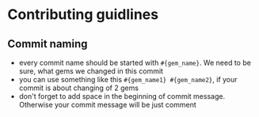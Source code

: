 # Contributing guidlines

## Commit naming

* every commit name should be started with `#{gem_name}`. We need to be sure, what gems we changed in this commit
* you can use something like this `#{gem_name1} #{gem_name2}`, if your commit is about changing of 2 gems
* don't forget to add space in the beginning of commit message. Otherwise your commit message will be just comment
